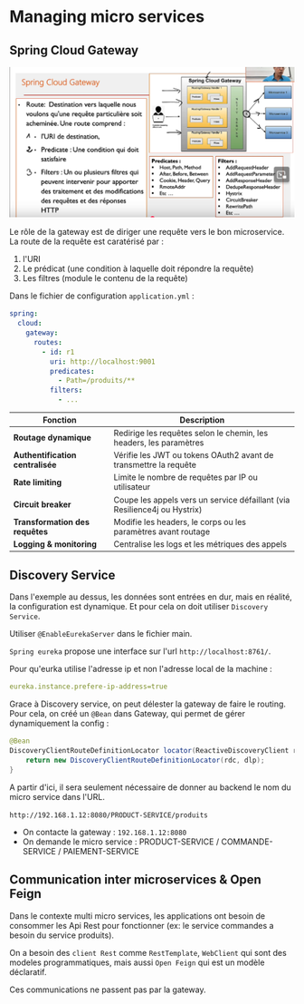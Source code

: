 # Managing micro services

## Spring Cloud Gateway

![spring_gateway_1.png](./ressources/images/spring_gateway_1.png)

Le rôle de la gateway est de diriger une requête vers le bon microservice.
La route de la requête est caratérisé par :

1. l'URI
2. Le prédicat (une condition à laquelle doit répondre la requête)
3. Les filtres (module le contenu de la requête)

Dans le fichier de configuration `application.yml` :

```yaml
spring:
  cloud:
    gateway:
      routes:
        - id: r1
          uri: http://localhost:9001
          predicates:
            - Path=/produits/**
          filters:
            - ...
```


| Fonction                         | Description                                                                 |
|----------------------------------|-----------------------------------------------------------------------------|
| **Routage dynamique**            | Redirige les requêtes selon le chemin, les headers, les paramètres         |
| **Authentification centralisée** | Vérifie les JWT ou tokens OAuth2 avant de transmettre la requête           |
| **Rate limiting**                | Limite le nombre de requêtes par IP ou utilisateur                         |
| **Circuit breaker**              | Coupe les appels vers un service défaillant (via Resilience4j ou Hystrix) |
| **Transformation des requêtes**  | Modifie les headers, le corps ou les paramètres avant routage              |
| **Logging & monitoring**         | Centralise les logs et les métriques des appels                            |

## Discovery Service


Dans l'exemple au dessus, les données sont entrées en dur, mais en réalité, la configuration est dynamique.
Et pour cela on doit utiliser `Discovery Service`.

Utiliser `@EnableEurekaServer` dans le fichier main.

`Spring eureka` propose une interface sur l'url `http://localhost:8761/`.

Pour qu'eurka utilise l'adresse ip et non l'adresse local de la machine :

```yaml
eureka.instance.prefere-ip-address=true
```

Grace à Discovery service, on peut délester la gateway de faire le routing.
Pour cela, on créé un `@Bean` dans Gateway, qui permet de gérer dynamiquement la config :

```java
@Bean
DiscoveryClientRouteDefinitionLocator locator(ReactiveDiscoveryClient rdc, DiscoveryLocatorProperties dlp) {
    return new DiscoveryClientRouteDefinitionLocator(rdc, dlp);
}
```

A partir d'ici, il sera seulement nécessaire de donner au backend le nom du micro service dans l'URL.

`http://192.168.1.12:8080/PRODUCT-SERVICE/produits`

- On contacte la gateway : `192.168.1.12:8080`
- On demande le micro service : PRODUCT-SERVICE / COMMANDE-SERVICE / PAIEMENT-SERVICE

## Communication inter microservices & Open Feign

Dans le contexte multi micro services, les applications ont besoin de consommer les Api Rest pour fonctionner (ex: le service commandes a besoin du service produits).

On a besoin des `client Rest` comme `RestTemplate`, `WebClient` qui sont des modeles programmatiques, mais aussi `Open Feign` qui est un modèle déclaratif.

Ces communications ne passent pas par la gateway.